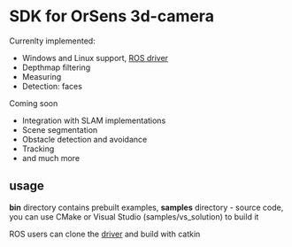 # SDK for OrSens 3d-camera

Currenlty implemented:
- Windows and Linux support, [ROS driver](https://github.com/Oriense/orsens_ros)
- Depthmap filtering
- Measuring 
- Detection: faces

Coming soon
- Integration with SLAM implementations
- Scene segmentation
- Obstacle detection and avoidance
- Tracking
- and much more

## usage
**bin** directory contains prebuilt examples, **samples** directory - source code, you can use CMake or Visual Studio (samples/vs_solution) to build it

ROS users can clone the [driver](https://github.com/Oriense/orsens_ros) and build with catkin
